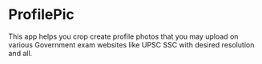 # ProfilePic
This app helps you crop create profile photos that you may upload on various Government exam websites like UPSC SSC with desired resolution and all.

